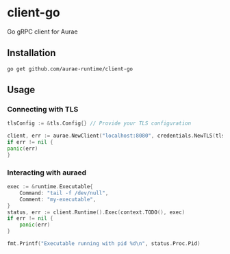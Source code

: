 # client-go

Go gRPC client for Aurae

## Installation

```shell
go get github.com/aurae-runtime/client-go
```

## Usage

### Connecting with TLS

```go
tlsConfig := &tls.Config{} // Provide your TLS configuration

client, err := aurae.NewClient("localhost:8080", credentials.NewTLS(tlsConfig))
if err != nil {
panic(err)
}
```

### Interacting with auraed

```go
exec := &runtime.Executable{
    Command: "tail -f /dev/null",
    Comment: "my-executable",
}
status, err := client.Runtime().Exec(context.TODO(), exec)
if err != nil {
    panic(err)
}

fmt.Printf("Executable running with pid %d\n", status.Proc.Pid)
```